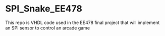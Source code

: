 # SPI_Snake_EE478
This repo is VHDL code used in the EE478 final project that will implement an SPI sensor to control an arcade game 
